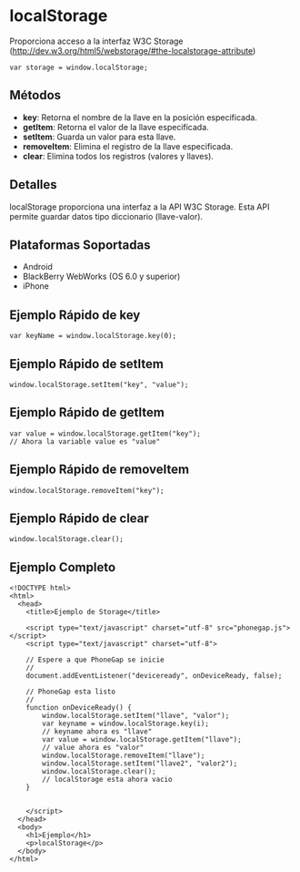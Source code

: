 localStorage
===============

Proporciona acceso a la interfaz W3C Storage (http://dev.w3.org/html5/webstorage/#the-localstorage-attribute)

    var storage = window.localStorage;

Métodos
-------

- __key__: Retorna el nombre de la llave en la posición especificada. 
- __getItem__: Retorna el valor de la llave especificada.
- __setItem__: Guarda un valor para esta llave.
- __removeItem__: Elimina el registro de la llave especificada.
- __clear__: Elimina todos los registros (valores y llaves).

Detalles
--------

localStorage proporciona una interfaz a la API W3C Storage.  Esta API permite guardar datos tipo diccionario (llave-valor).

Plataformas Soportadas
----------------------

- Android
- BlackBerry WebWorks (OS 6.0 y superior)
- iPhone

Ejemplo Rápido de key
---------------------

    var keyName = window.localStorage.key(0);

Ejemplo Rápido de setItem
-------------------------

    window.localStorage.setItem("key", "value");

Ejemplo Rápido de getItem
-------------------------

	var value = window.localStorage.getItem("key");
	// Ahora la variable value es "value"

Ejemplo Rápido de removeItem
------------------------

	window.localStorage.removeItem("key");

Ejemplo Rápido de clear
-----------------------

	window.localStorage.clear();

Ejemplo Completo
----------------

    <!DOCTYPE html>
    <html>
      <head>
        <title>Ejemplo de Storage</title>

        <script type="text/javascript" charset="utf-8" src="phonegap.js"></script>
        <script type="text/javascript" charset="utf-8">

        // Espere a que PhoneGap se inicie
        //
        document.addEventListener("deviceready", onDeviceReady, false);

        // PhoneGap esta listo
        //
        function onDeviceReady() {
			window.localStorage.setItem("llave", "valor");
			var keyname = window.localStorage.key(i);
			// keyname ahora es "llave"
			var value = window.localStorage.getItem("llave");
			// value ahora es "valor"
			window.localStorage.removeItem("llave");
			window.localStorage.setItem("llave2", "valor2");
			window.localStorage.clear();
			// localStorage esta ahora vacio
        }
    

        </script>
      </head>
      <body>
        <h1>Ejemplo</h1>
        <p>localStorage</p>
      </body>
    </html>

